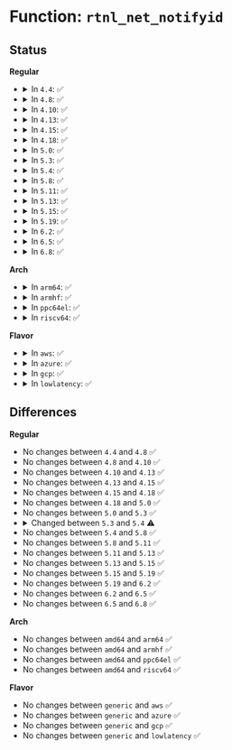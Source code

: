 # Function: <code>rtnl_net_notifyid</code>

## Status
<b>Regular</b>
<ul>
<li>
<details>
<summary>In <code>4.4</code>: ✅</summary>

```c
void rtnl_net_notifyid(struct net *net, int cmd, int id);
```

**Collision:** Unique Static

**Inline:** No

**Transformation:** False

**Instances:**

```
In net/core/net_namespace.c (ffffffff8170ff00)
Location: net/core/net_namespace.c:706
Inline: False
Direct callers:
  - net/core/net_namespace.c:peernet2id_alloc
  - net/core/net_namespace.c:rtnl_net_newid
  - net/core/net_namespace.c:cleanup_net
```
**Symbols:**

```
ffffffff8170ff00-ffffffff8170ffa9: rtnl_net_notifyid (STB_LOCAL)
```
</details>
</li>
<li>
<details>
<summary>In <code>4.8</code>: ✅</summary>

```c
void rtnl_net_notifyid(struct net *net, int cmd, int id);
```

**Collision:** Unique Static

**Inline:** No

**Transformation:** False

**Instances:**

```
In net/core/net_namespace.c (ffffffff81777840)
Location: net/core/net_namespace.c:706
Inline: False
Direct callers:
  - net/core/net_namespace.c:rtnl_net_newid
  - net/core/net_namespace.c:cleanup_net
  - net/core/net_namespace.c:peernet2id_alloc
```
**Symbols:**

```
ffffffff81777840-ffffffff817778e9: rtnl_net_notifyid (STB_LOCAL)
```
</details>
</li>
<li>
<details>
<summary>In <code>4.10</code>: ✅</summary>

```c
void rtnl_net_notifyid(struct net *net, int cmd, int id);
```

**Collision:** Unique Static

**Inline:** No

**Transformation:** False

**Instances:**

```
In net/core/net_namespace.c (ffffffff817a48c0)
Location: net/core/net_namespace.c:735
Inline: False
Direct callers:
  - net/core/net_namespace.c:rtnl_net_newid
  - net/core/net_namespace.c:cleanup_net
  - net/core/net_namespace.c:peernet2id_alloc
```
**Symbols:**

```
ffffffff817a48c0-ffffffff817a4969: rtnl_net_notifyid (STB_LOCAL)
```
</details>
</li>
<li>
<details>
<summary>In <code>4.13</code>: ✅</summary>

```c
void rtnl_net_notifyid(struct net *net, int cmd, int id);
```

**Collision:** Unique Static

**Inline:** No

**Transformation:** False

**Instances:**

```
In net/core/net_namespace.c (ffffffff817c29f0)
Location: net/core/net_namespace.c:801
Inline: False
Direct callers:
  - net/core/net_namespace.c:rtnl_net_newid
  - net/core/net_namespace.c:cleanup_net
  - net/core/net_namespace.c:peernet2id_alloc
```
**Symbols:**

```
ffffffff817c29f0-ffffffff817c2a8c: rtnl_net_notifyid (STB_LOCAL)
```
</details>
</li>
<li>
<details>
<summary>In <code>4.15</code>: ✅</summary>

```c
void rtnl_net_notifyid(struct net *net, int cmd, int id);
```

**Collision:** Unique Static

**Inline:** No

**Transformation:** False

**Instances:**

```
In net/core/net_namespace.c (ffffffff8183c330)
Location: net/core/net_namespace.c:802
Inline: False
Direct callers:
  - net/core/net_namespace.c:rtnl_net_newid
  - net/core/net_namespace.c:cleanup_net
  - net/core/net_namespace.c:peernet2id_alloc
```
**Symbols:**

```
ffffffff8183c330-ffffffff8183c3cc: rtnl_net_notifyid (STB_LOCAL)
```
</details>
</li>
<li>
<details>
<summary>In <code>4.18</code>: ✅</summary>

```c
void rtnl_net_notifyid(struct net *net, int cmd, int id);
```

**Collision:** Unique Static

**Inline:** No

**Transformation:** False

**Instances:**

```
In net/core/net_namespace.c (ffffffff81886d90)
Location: net/core/net_namespace.c:864
Inline: False
Direct callers:
  - net/core/net_namespace.c:rtnl_net_newid
  - net/core/net_namespace.c:cleanup_net
  - net/core/net_namespace.c:peernet2id_alloc
  - net/core/net_namespace.c:peernet2id_alloc
```
**Symbols:**

```
ffffffff81886d90-ffffffff81886e2c: rtnl_net_notifyid (STB_LOCAL)
```
</details>
</li>
<li>
<details>
<summary>In <code>5.0</code>: ✅</summary>

```c
void rtnl_net_notifyid(struct net *net, int cmd, int id);
```

**Collision:** Unique Static

**Inline:** No

**Transformation:** False

**Instances:**

```
In net/core/net_namespace.c (ffffffff818a74d0)
Location: net/core/net_namespace.c:973
Inline: False
Direct callers:
  - net/core/net_namespace.c:rtnl_net_newid
  - net/core/net_namespace.c:cleanup_net
  - net/core/net_namespace.c:peernet2id_alloc
  - net/core/net_namespace.c:peernet2id_alloc
```
**Symbols:**

```
ffffffff818a74d0-ffffffff818a75a3: rtnl_net_notifyid (STB_LOCAL)
```
</details>
</li>
<li>
<details>
<summary>In <code>5.3</code>: ✅</summary>

```c
void rtnl_net_notifyid(struct net *net, int cmd, int id);
```

**Collision:** Unique Static

**Inline:** No

**Transformation:** False

**Instances:**

```
In net/core/net_namespace.c (ffffffff818f2570)
Location: net/core/net_namespace.c:1054
Inline: False
Direct callers:
  - net/core/net_namespace.c:rtnl_net_newid
  - net/core/net_namespace.c:cleanup_net
  - net/core/net_namespace.c:peernet2id_alloc
  - net/core/net_namespace.c:peernet2id_alloc
```
**Symbols:**

```
ffffffff818f2570-ffffffff818f2645: rtnl_net_notifyid (STB_LOCAL)
```
</details>
</li>
<li>
<details>
<summary>In <code>5.4</code>: ✅</summary>

```c
void rtnl_net_notifyid(struct net *net, int cmd, int id, u32 portid, struct nlmsghdr *nlh, gfp_t gfp);
```

**Collision:** Unique Static

**Inline:** No

**Transformation:** False

**Instances:**

```
In net/core/net_namespace.c (ffffffff819244c0)
Location: net/core/net_namespace.c:1058
Inline: False
Direct callers:
  - net/core/net_namespace.c:rtnl_net_newid
  - net/core/net_namespace.c:cleanup_net
  - net/core/net_namespace.c:peernet2id_alloc
  - net/core/net_namespace.c:peernet2id_alloc
```
**Symbols:**

```
ffffffff819244c0-ffffffff819245a9: rtnl_net_notifyid (STB_LOCAL)
```
</details>
</li>
<li>
<details>
<summary>In <code>5.8</code>: ✅</summary>

```c
void rtnl_net_notifyid(struct net *net, int cmd, int id, u32 portid, struct nlmsghdr *nlh, gfp_t gfp);
```

**Collision:** Unique Static

**Inline:** No

**Transformation:** False

**Instances:**

```
In net/core/net_namespace.c (ffffffff819f8170)
Location: net/core/net_namespace.c:1055
Inline: False
Direct callers:
  - net/core/net_namespace.c:rtnl_net_newid
  - net/core/net_namespace.c:unhash_nsid
  - net/core/net_namespace.c:peernet2id_alloc
```
**Symbols:**

```
ffffffff819f8170-ffffffff819f8259: rtnl_net_notifyid (STB_LOCAL)
```
</details>
</li>
<li>
<details>
<summary>In <code>5.11</code>: ✅</summary>

```c
void rtnl_net_notifyid(struct net *net, int cmd, int id, u32 portid, struct nlmsghdr *nlh, gfp_t gfp);
```

**Collision:** Unique Static

**Inline:** No

**Transformation:** False

**Instances:**

```
In net/core/net_namespace.c (ffffffff819f7b70)
Location: net/core/net_namespace.c:1056
Inline: False
Direct callers:
  - net/core/net_namespace.c:rtnl_net_newid
  - net/core/net_namespace.c:unhash_nsid
  - net/core/net_namespace.c:peernet2id_alloc
```
**Symbols:**

```
ffffffff819f7b70-ffffffff819f7c59: rtnl_net_notifyid (STB_LOCAL)
```
</details>
</li>
<li>
<details>
<summary>In <code>5.13</code>: ✅</summary>

```c
void rtnl_net_notifyid(struct net *net, int cmd, int id, u32 portid, struct nlmsghdr *nlh, gfp_t gfp);
```

**Collision:** Unique Static

**Inline:** No

**Transformation:** False

**Instances:**

```
In net/core/net_namespace.c (ffffffff819ddcf0)
Location: net/core/net_namespace.c:1053
Inline: False
Direct callers:
  - net/core/net_namespace.c:rtnl_net_newid
  - net/core/net_namespace.c:cleanup_net
  - net/core/net_namespace.c:peernet2id_alloc
```
**Symbols:**

```
ffffffff819ddcf0-ffffffff819ddddc: rtnl_net_notifyid (STB_LOCAL)
```
</details>
</li>
<li>
<details>
<summary>In <code>5.15</code>: ✅</summary>

```c
void rtnl_net_notifyid(struct net *net, int cmd, int id, u32 portid, struct nlmsghdr *nlh, gfp_t gfp);
```

**Collision:** Unique Static

**Inline:** No

**Transformation:** False

**Instances:**

```
In net/core/net_namespace.c (ffffffff81a8df80)
Location: net/core/net_namespace.c:1055
Inline: False
Direct callers:
  - net/core/net_namespace.c:rtnl_net_newid
  - net/core/net_namespace.c:cleanup_net
  - net/core/net_namespace.c:peernet2id_alloc
```
**Symbols:**

```
ffffffff81a8df80-ffffffff81a8e06c: rtnl_net_notifyid (STB_LOCAL)
```
</details>
</li>
<li>
<details>
<summary>In <code>5.19</code>: ✅</summary>

```c
void rtnl_net_notifyid(struct net *net, int cmd, int id, u32 portid, struct nlmsghdr *nlh, gfp_t gfp);
```

**Collision:** Unique Static

**Inline:** No

**Transformation:** False

**Instances:**

```
In net/core/net_namespace.c (ffffffff81c03bf0)
Location: net/core/net_namespace.c:1055
Inline: False
Direct callers:
  - net/core/net_namespace.c:rtnl_net_newid
  - net/core/net_namespace.c:cleanup_net
  - net/core/net_namespace.c:peernet2id_alloc
```
**Symbols:**

```
ffffffff81c03bf0-ffffffff81c03cf5: rtnl_net_notifyid (STB_LOCAL)
```
</details>
</li>
<li>
<details>
<summary>In <code>6.2</code>: ✅</summary>

```c
void rtnl_net_notifyid(struct net *net, int cmd, int id, u32 portid, struct nlmsghdr *nlh, gfp_t gfp);
```

**Collision:** Unique Static

**Inline:** No

**Transformation:** False

**Instances:**

```
In net/core/net_namespace.c (ffffffff81db32b0)
Location: net/core/net_namespace.c:1074
Inline: False
Direct callers:
  - net/core/net_namespace.c:rtnl_net_newid
  - net/core/net_namespace.c:cleanup_net
  - net/core/net_namespace.c:peernet2id_alloc
```
**Symbols:**

```
ffffffff81db32b0-ffffffff81db33b5: rtnl_net_notifyid (STB_LOCAL)
```
</details>
</li>
<li>
<details>
<summary>In <code>6.5</code>: ✅</summary>

```c
void rtnl_net_notifyid(struct net *net, int cmd, int id, u32 portid, struct nlmsghdr *nlh, gfp_t gfp);
```

**Collision:** Unique Static

**Inline:** No

**Transformation:** False

**Instances:**

```
In net/core/net_namespace.c (ffffffff81e23970)
Location: net/core/net_namespace.c:1073
Inline: False
Direct callers:
  - net/core/net_namespace.c:rtnl_net_newid
  - net/core/net_namespace.c:cleanup_net
  - net/core/net_namespace.c:peernet2id_alloc
```
**Symbols:**

```
ffffffff81e23970-ffffffff81e23a75: rtnl_net_notifyid (STB_LOCAL)
```
</details>
</li>
<li>
<details>
<summary>In <code>6.8</code>: ✅</summary>

```c
void rtnl_net_notifyid(struct net *net, int cmd, int id, u32 portid, struct nlmsghdr *nlh, gfp_t gfp);
```

**Collision:** Unique Static

**Inline:** No

**Transformation:** False

**Instances:**

```
In net/core/net_namespace.c (ffffffff81ee18d0)
Location: net/core/net_namespace.c:1077
Inline: False
Direct callers:
  - net/core/net_namespace.c:rtnl_net_newid
  - net/core/net_namespace.c:cleanup_net
  - net/core/net_namespace.c:peernet2id_alloc
```
**Symbols:**

```
ffffffff81ee18d0-ffffffff81ee19d5: rtnl_net_notifyid (STB_LOCAL)
```
</details>
</li>
</ul>
<b>Arch</b>
<ul>
<li>
<details>
<summary>In <code>arm64</code>: ✅</summary>

```c
void rtnl_net_notifyid(struct net *net, int cmd, int id, u32 portid, struct nlmsghdr *nlh, gfp_t gfp);
```

**Collision:** Unique Static

**Inline:** No

**Transformation:** False

**Instances:**

```
In net/core/net_namespace.c (ffff800010bbfe50)
Location: net/core/net_namespace.c:1058
Inline: False
Direct callers:
  - net/core/net_namespace.c:rtnl_net_newid
  - net/core/net_namespace.c:cleanup_net
  - net/core/net_namespace.c:peernet2id_alloc
```
**Symbols:**

```
ffff800010bbfe50-ffff800010bbff58: rtnl_net_notifyid (STB_LOCAL)
```
</details>
</li>
<li>
<details>
<summary>In <code>armhf</code>: ✅</summary>

```c
void rtnl_net_notifyid(struct net *net, int cmd, int id, u32 portid, struct nlmsghdr *nlh, gfp_t gfp);
```

**Collision:** Unique Static

**Inline:** No

**Transformation:** False

**Instances:**

```
In net/core/net_namespace.c (c0cdb954)
Location: net/core/net_namespace.c:1058
Inline: False
Direct callers:
  - net/core/net_namespace.c:rtnl_net_newid
  - net/core/net_namespace.c:cleanup_net
  - net/core/net_namespace.c:peernet2id_alloc
  - net/core/net_namespace.c:peernet2id_alloc
```
**Symbols:**

```
c0cdb954-c0cdba54: rtnl_net_notifyid (STB_LOCAL)
```
</details>
</li>
<li>
<details>
<summary>In <code>ppc64el</code>: ✅</summary>

```c
void rtnl_net_notifyid(struct net *net, int cmd, int id, u32 portid, struct nlmsghdr *nlh, gfp_t gfp);
```

**Collision:** Unique Static

**Inline:** No

**Transformation:** False

**Instances:**

```
In net/core/net_namespace.c (c000000000c99340)
Location: net/core/net_namespace.c:1058
Inline: False
Direct callers:
  - net/core/net_namespace.c:rtnl_net_newid
  - net/core/net_namespace.c:cleanup_net
  - net/core/net_namespace.c:peernet2id_alloc
  - net/core/net_namespace.c:peernet2id_alloc
```
**Symbols:**

```
c000000000c99340-c000000000c99490: rtnl_net_notifyid (STB_LOCAL)
```
</details>
</li>
<li>
<details>
<summary>In <code>riscv64</code>: ✅</summary>

```c
void rtnl_net_notifyid(struct net *net, int cmd, int id, u32 portid, struct nlmsghdr *nlh, gfp_t gfp);
```

**Collision:** Unique Static

**Inline:** No

**Transformation:** False

**Instances:**

```
In net/core/net_namespace.c (ffffffe00074d6c0)
Location: net/core/net_namespace.c:1058
Inline: False
Direct callers:
  - net/core/net_namespace.c:rtnl_net_newid
  - net/core/net_namespace.c:cleanup_net
  - net/core/net_namespace.c:peernet2id_alloc
  - net/core/net_namespace.c:peernet2id_alloc
```
**Symbols:**

```
ffffffe00074d6c0-ffffffe00074d77e: rtnl_net_notifyid (STB_LOCAL)
```
</details>
</li>
</ul>
<b>Flavor</b>
<ul>
<li>
<details>
<summary>In <code>aws</code>: ✅</summary>

```c
void rtnl_net_notifyid(struct net *net, int cmd, int id, u32 portid, struct nlmsghdr *nlh, gfp_t gfp);
```

**Collision:** Unique Static

**Inline:** No

**Transformation:** False

**Instances:**

```
In net/core/net_namespace.c (ffffffff818c44c0)
Location: net/core/net_namespace.c:1058
Inline: False
Direct callers:
  - net/core/net_namespace.c:rtnl_net_newid
  - net/core/net_namespace.c:cleanup_net
  - net/core/net_namespace.c:peernet2id_alloc
  - net/core/net_namespace.c:peernet2id_alloc
```
**Symbols:**

```
ffffffff818c44c0-ffffffff818c45a9: rtnl_net_notifyid (STB_LOCAL)
```
</details>
</li>
<li>
<details>
<summary>In <code>azure</code>: ✅</summary>

```c
void rtnl_net_notifyid(struct net *net, int cmd, int id, u32 portid, struct nlmsghdr *nlh, gfp_t gfp);
```

**Collision:** Unique Static

**Inline:** No

**Transformation:** False

**Instances:**

```
In net/core/net_namespace.c (ffffffff8187e400)
Location: net/core/net_namespace.c:1058
Inline: False
Direct callers:
  - net/core/net_namespace.c:rtnl_net_newid
  - net/core/net_namespace.c:cleanup_net
  - net/core/net_namespace.c:peernet2id_alloc
  - net/core/net_namespace.c:peernet2id_alloc
```
**Symbols:**

```
ffffffff8187e400-ffffffff8187e4e9: rtnl_net_notifyid (STB_LOCAL)
```
</details>
</li>
<li>
<details>
<summary>In <code>gcp</code>: ✅</summary>

```c
void rtnl_net_notifyid(struct net *net, int cmd, int id, u32 portid, struct nlmsghdr *nlh, gfp_t gfp);
```

**Collision:** Unique Static

**Inline:** No

**Transformation:** False

**Instances:**

```
In net/core/net_namespace.c (ffffffff819154c0)
Location: net/core/net_namespace.c:1058
Inline: False
Direct callers:
  - net/core/net_namespace.c:rtnl_net_newid
  - net/core/net_namespace.c:cleanup_net
  - net/core/net_namespace.c:peernet2id_alloc
  - net/core/net_namespace.c:peernet2id_alloc
```
**Symbols:**

```
ffffffff819154c0-ffffffff819155a9: rtnl_net_notifyid (STB_LOCAL)
```
</details>
</li>
<li>
<details>
<summary>In <code>lowlatency</code>: ✅</summary>

```c
void rtnl_net_notifyid(struct net *net, int cmd, int id, u32 portid, struct nlmsghdr *nlh, gfp_t gfp);
```

**Collision:** Unique Static

**Inline:** No

**Transformation:** False

**Instances:**

```
In net/core/net_namespace.c (ffffffff819366a0)
Location: net/core/net_namespace.c:1058
Inline: False
Direct callers:
  - net/core/net_namespace.c:rtnl_net_newid
  - net/core/net_namespace.c:cleanup_net
  - net/core/net_namespace.c:peernet2id_alloc
  - net/core/net_namespace.c:peernet2id_alloc
```
**Symbols:**

```
ffffffff819366a0-ffffffff81936789: rtnl_net_notifyid (STB_LOCAL)
```
</details>
</li>
</ul>

## Differences
<b>Regular</b>
<ul>
<li>
No changes between <code>4.4</code> and <code>4.8</code> ✅
</li>
<li>
No changes between <code>4.8</code> and <code>4.10</code> ✅
</li>
<li>
No changes between <code>4.10</code> and <code>4.13</code> ✅
</li>
<li>
No changes between <code>4.13</code> and <code>4.15</code> ✅
</li>
<li>
No changes between <code>4.15</code> and <code>4.18</code> ✅
</li>
<li>
No changes between <code>4.18</code> and <code>5.0</code> ✅
</li>
<li>
No changes between <code>5.0</code> and <code>5.3</code> ✅
</li>
<li>
<details>
<summary>Changed between <code>5.3</code> and <code>5.4</code> ⚠️</summary>
<ul>
<li>
<b>Param added. </b>
<code>u32 portid</code>
</li>
<li>
<b>Param added. </b>
<code>struct nlmsghdr *nlh</code>
</li>
<li>
<b>Param added. </b>
<code>gfp_t gfp</code>
</li>
</ul>
</details>
</li>
<li>
No changes between <code>5.4</code> and <code>5.8</code> ✅
</li>
<li>
No changes between <code>5.8</code> and <code>5.11</code> ✅
</li>
<li>
No changes between <code>5.11</code> and <code>5.13</code> ✅
</li>
<li>
No changes between <code>5.13</code> and <code>5.15</code> ✅
</li>
<li>
No changes between <code>5.15</code> and <code>5.19</code> ✅
</li>
<li>
No changes between <code>5.19</code> and <code>6.2</code> ✅
</li>
<li>
No changes between <code>6.2</code> and <code>6.5</code> ✅
</li>
<li>
No changes between <code>6.5</code> and <code>6.8</code> ✅
</li>
</ul>
<b>Arch</b>
<ul>
<li>
No changes between <code>amd64</code> and <code>arm64</code> ✅
</li>
<li>
No changes between <code>amd64</code> and <code>armhf</code> ✅
</li>
<li>
No changes between <code>amd64</code> and <code>ppc64el</code> ✅
</li>
<li>
No changes between <code>amd64</code> and <code>riscv64</code> ✅
</li>
</ul>
<b>Flavor</b>
<ul>
<li>
No changes between <code>generic</code> and <code>aws</code> ✅
</li>
<li>
No changes between <code>generic</code> and <code>azure</code> ✅
</li>
<li>
No changes between <code>generic</code> and <code>gcp</code> ✅
</li>
<li>
No changes between <code>generic</code> and <code>lowlatency</code> ✅
</li>
</ul>
